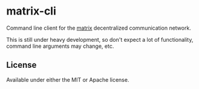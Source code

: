 # matrix-cli

Command line client for the [matrix](https://matrix.org) decentralized
communication network.

This is still under heavy development, so don't expect a lot of functionality,
command line arguments may change, etc.

## License

Available under either the MIT or Apache license.
